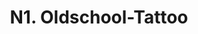 ---
title: "N1. Oldschool-Tattoo"
url: /st-georgen-an-der-gusen/n1-oldschool-tattoo/
shop: Tattoo
---